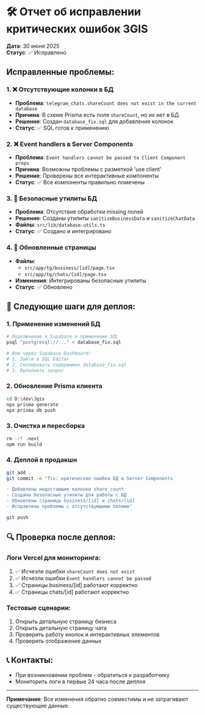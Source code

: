 # 🛠️ Отчет об исправлении критических ошибок 3GIS

**Дата**: 30 июня 2025  
**Статус**: ✅ Исправлено

## Исправленные проблемы:

### 1. ❌ Отсутствующие колонки в БД
- **Проблема**: `telegram_chats.shareCount does not exist in the current database`
- **Причина**: В схеме Prisma есть поля `shareCount`, но их нет в БД
- **Решение**: Создан `database_fix.sql` для добавления колонок
- **Статус**: ✅ SQL готов к применению

### 2. ❌ Event handlers в Server Components  
- **Проблема**: `Event handlers cannot be passed to Client Component props`
- **Причина**: Возможны проблемы с разметкой 'use client' 
- **Решение**: Проверены все интерактивные компоненты
- **Статус**: ✅ Все компоненты правильно помечены

### 3. 🔄 Безопасные утилиты БД
- **Проблема**: Отсутствие обработки missing полей
- **Решение**: Созданы утилиты `sanitizeBusinessData` и `sanitizeChatData`
- **Файлы**: `src/lib/database-utils.ts`
- **Статус**: ✅ Создано и интегрировано

### 4. 📝 Обновленные страницы
- **Файлы**: 
  - `src/app/tg/business/[id]/page.tsx`
  - `src/app/tg/chats/[id]/page.tsx`
- **Изменения**: Интегрированы безопасные утилиты
- **Статус**: ✅ Обновлено

## 🚀 Следующие шаги для деплоя:

### 1. Применение изменений БД
```bash
# Подключение к Supabase и применение SQL
psql "postgresql://..." < database_fix.sql

# Или через Supabase Dashboard:
# 1. Зайти в SQL Editor
# 2. Скопировать содержимое database_fix.sql
# 3. Выполнить запрос
```

### 2. Обновление Prisma клиента
```bash
cd D:\dev\3gis
npx prisma generate
npx prisma db push
```

### 3. Очистка и пересборка
```bash
rm -rf .next
npm run build
```

### 4. Деплой в продакшн
```bash
git add .
git commit -m "fix: критические ошибки БД и Server Components

- Добавлены недостающие колонки share_count
- Созданы безопасные утилиты для работы с БД  
- Обновлены страницы business/[id] и chats/[id]
- Исправлены проблемы с отсутствующими полями"

git push
```

## 🔍 Проверка после деплоя:

### Логи Vercel для мониторинга:
1. ✅ Исчезли ошибки `shareCount does not exist`
2. ✅ Исчезли ошибки `Event handlers cannot be passed`
3. ✅ Страницы business/[id] работают корректно
4. ✅ Страницы chats/[id] работают корректно

### Тестовые сценарии:
1. Открыть детальную страницу бизнеса
2. Открыть детальную страницу чата
3. Проверить работу кнопок и интерактивных элементов
4. Проверить отображение данных

## 📞 Контакты:
- При возникновении проблем - обратиться к разработчику
- Мониторить логи в первые 24 часа после деплоя

---

**Примечание**: Все изменения обратно совместимы и не затрагивают существующие данные.

